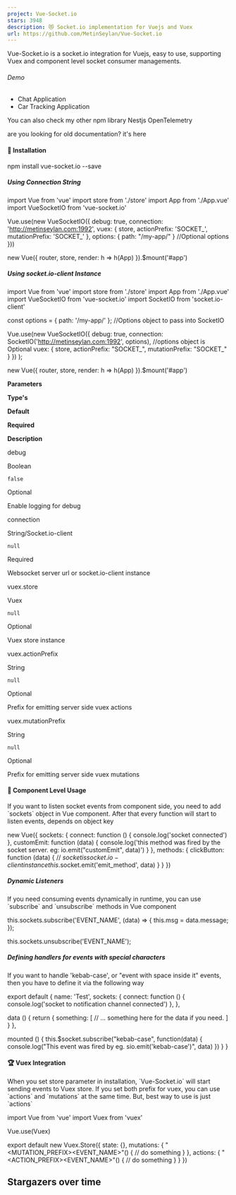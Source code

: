 ```yaml
---
project: Vue-Socket.io
stars: 3948
description: 😻 Socket.io implementation for Vuejs and Vuex
url: https://github.com/MetinSeylan/Vue-Socket.io
---
```


Vue-Socket.io is a socket.io integration for Vuejs, easy to use, supporting Vuex and component level socket consumer managements.

###### Demo

-   Chat Application
-   Car Tracking Application

You can also check my other npm library Nestjs OpenTelemetry

are you looking for old documentation? it's here

#### 🚀 Installation

npm install vue-socket.io --save

##### Using Connection String

import Vue from 'vue'
import store from './store'
import App from './App.vue'
import VueSocketIO from 'vue-socket.io'

Vue.use(new VueSocketIO({
    debug: true,
    connection: 'http://metinseylan.com:1992',
    vuex: {
        store,
        actionPrefix: 'SOCKET\_',
        mutationPrefix: 'SOCKET\_'
    },
    options: { path: "/my-app/" } //Optional options
}))

new Vue({
    router,
    store,
    render: h \=> h(App)
}).$mount('#app')

##### Using socket.io-client Instance

import Vue from 'vue'
import store from './store'
import App from './App.vue'
import VueSocketIO from 'vue-socket.io'
import SocketIO from 'socket.io-client'

const options \= { path: '/my-app/' }; //Options object to pass into SocketIO

Vue.use(new VueSocketIO({
    debug: true,
    connection: SocketIO('http://metinseylan.com:1992', options), //options object is Optional
    vuex: {
      store,
      actionPrefix: "SOCKET\_",
      mutationPrefix: "SOCKET\_"
    }
  })
);

new Vue({
    router,
    store,
    render: h \=> h(App)
}).$mount('#app')

**Parameters**

**Type's**

**Default**

**Required**

**Description**

debug

Boolean

`false`

Optional

Enable logging for debug

connection

String/Socket.io-client

`null`

Required

Websocket server url or socket.io-client instance

vuex.store

Vuex

`null`

Optional

Vuex store instance

vuex.actionPrefix

String

`null`

Optional

Prefix for emitting server side vuex actions

vuex.mutationPrefix

String

`null`

Optional

Prefix for emitting server side vuex mutations

#### 🌈 Component Level Usage

If you want to listen socket events from component side, you need to add \`sockets\` object in Vue component. After that every function will start to listen events, depends on object key

new Vue({
    sockets: {
        connect: function () {
            console.log('socket connected')
        },
        customEmit: function (data) {
            console.log('this method was fired by the socket server. eg: io.emit("customEmit", data)')
        }
    },
    methods: {
        clickButton: function (data) {
            // $socket is socket.io-client instance
            this.$socket.emit('emit\_method', data)
        }
    }
})

##### Dynamic Listeners

If you need consuming events dynamically in runtime, you can use \`subscribe\` and \`unsubscribe\` methods in Vue component

this.sockets.subscribe('EVENT\_NAME', (data) \=> {
    this.msg \= data.message;
});

this.sockets.unsubscribe('EVENT\_NAME');

##### Defining handlers for events with special characters

If you want to handle 'kebab-case', or "event with space inside it" events, then you have to define it via the following way

export default {
  name: 'Test',
  sockets: {
    connect: function () {
      console.log('socket to notification channel connected')
    },
  },

  data () {
    return {
      something: \[
         // ... something here for the data if you need.
      \]
    }
  },

  mounted () {
    this.$socket.subscribe("kebab-case", function(data) {
        console.log("This event was fired by eg. sio.emit('kebab-case')", data)
    })
  }
}

#### 🏆 Vuex Integration

When you set store parameter in installation, \`Vue-Socket.io\` will start sending events to Vuex store. If you set both prefix for vuex, you can use \`actions\` and \`mutations\` at the same time. But, best way to use is just \`actions\`

import Vue from 'vue'
import Vuex from 'vuex'

Vue.use(Vuex)

export default new Vuex.Store({
    state: {},
    mutations: {
        "<MUTATION\_PREFIX><EVENT\_NAME>"() {
            // do something
        }
    },
    actions: {
        "<ACTION\_PREFIX><EVENT\_NAME>"() {
            // do something
        }
    }
})

Stargazers over time
--------------------
